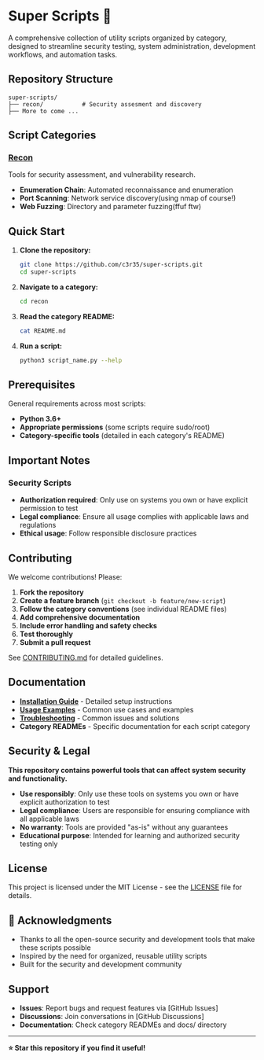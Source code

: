 # Super Scripts 🚀

A comprehensive collection of utility scripts organized by category, designed to streamline security testing, system administration, development workflows, and automation tasks.

## Repository Structure

```
super-scripts/
├── recon/           # Security assesment and discovery
├── More to come ...
```

## Script Categories

### [Recon](./recon/)
Tools for security assessment, and vulnerability research.
- **Enumeration Chain**: Automated reconnaissance and enumeration
- **Port Scanning**: Network service discovery(using nmap of course!)
- **Web Fuzzing**: Directory and parameter fuzzing(ffuf ftw)

## Quick Start

1. **Clone the repository:**
   ```bash
   git clone https://github.com/c3r35/super-scripts.git
   cd super-scripts
   ```

2. **Navigate to a category:**
   ```bash
   cd recon 
   ```

3. **Read the category README:**
   ```bash
   cat README.md
   ```

4. **Run a script:**
   ```bash
   python3 script_name.py --help
   ```

## Prerequisites

General requirements across most scripts:
- **Python 3.6+**
- **Appropriate permissions** (some scripts require sudo/root)
- **Category-specific tools** (detailed in each category's README)

## Important Notes

### Security Scripts
- **Authorization required**: Only use on systems you own or have explicit permission to test
- **Legal compliance**: Ensure all usage complies with applicable laws and regulations
- **Ethical usage**: Follow responsible disclosure practices

## Contributing

We welcome contributions! Please:

1. **Fork the repository**
2. **Create a feature branch** (`git checkout -b feature/new-script`)
3. **Follow the category conventions** (see individual README files)
4. **Add comprehensive documentation**
5. **Include error handling and safety checks**
6. **Test thoroughly**
7. **Submit a pull request**

See [CONTRIBUTING.md](./CONTRIBUTING.md) for detailed guidelines.

## Documentation

- **[Installation Guide](./docs/installation.md)** - Detailed setup instructions
- **[Usage Examples](./docs/usage-examples.md)** - Common use cases and examples
- **[Troubleshooting](./docs/troubleshooting.md)** - Common issues and solutions
- **Category READMEs** - Specific documentation for each script category

## Security & Legal

**This repository contains powerful tools that can affect system security and functionality.**

- **Use responsibly**: Only use these tools on systems you own or have explicit authorization to test
- **Legal compliance**: Users are responsible for ensuring compliance with all applicable laws
- **No warranty**: Tools are provided "as-is" without any guarantees
- **Educational purpose**: Intended for learning and authorized security testing only

## License

This project is licensed under the MIT License - see the [LICENSE](LICENSE) file for details.

## 🙏 Acknowledgments

- Thanks to all the open-source security and development tools that make these scripts possible
- Inspired by the need for organized, reusable utility scripts
- Built for the security and development community

## Support

- **Issues**: Report bugs and request features via [GitHub Issues]
- **Discussions**: Join conversations in [GitHub Discussions]  
- **Documentation**: Check category READMEs and docs/ directory

---

**⭐ Star this repository if you find it useful!**